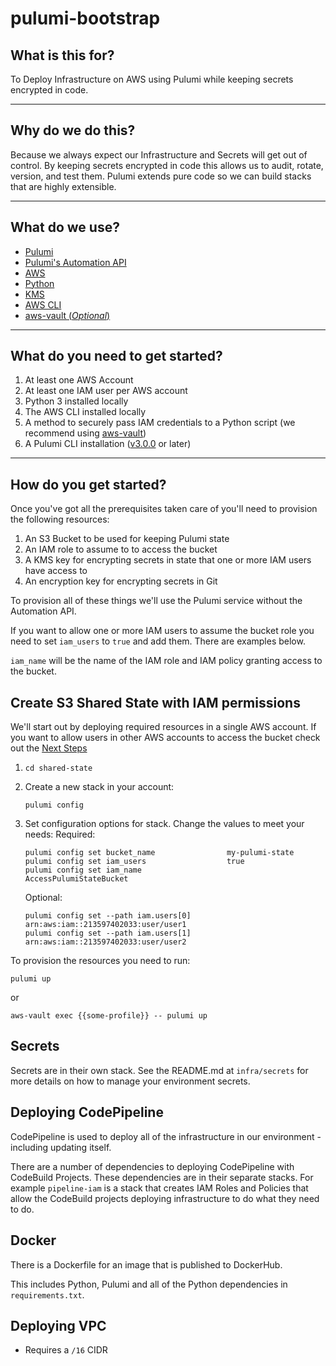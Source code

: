 # pulumi-bootstrap

## What is this for?

To Deploy Infrastructure on AWS using Pulumi while keeping secrets encrypted in code.

---

## Why do we do this?

Because we always expect our Infrastructure and Secrets will get out of control. By keeping secrets encrypted in code this allows us to audit, rotate, version, and test them. Pulumi extends pure code so we can build stacks that are highly extensible.

---

## What do we use?

* [Pulumi](https://www.pulumi.com/)
* [Pulumi's Automation API](https://www.pulumi.com/docs/guides/automation-api/)
* [AWS](https://aws.amazon.com/)
* [Python](https://www.python.org/)
* [KMS](https://aws.amazon.com/kms/)
* [AWS CLI](https://aws.amazon.com/cli/)
* [aws-vault (*Optional*)](https://github.com/99designs/aws-vault)

---

## What do you need to get started?

1. At least one AWS Account
1. At least one IAM user per AWS account
1. Python 3 installed locally
1. The AWS CLI installed locally
1. A method to securely pass IAM credentials to a Python script (we recommend using [aws-vault](https://github.com/99designs/aws-vault))
1. A Pulumi CLI installation ([v3.0.0](https://www.pulumi.com/docs/get-started/install/versions/) or later)

---

## How do you get started?

Once you've got all the prerequisites taken care of you'll need to provision the following resources:

1. An S3 Bucket to be used for keeping Pulumi state
1. An IAM role to assume to to access the bucket
1. A KMS key for encrypting secrets in state that one or more IAM users have access to
1. An encryption key for encrypting secrets in Git

To provision all of these things we'll use the Pulumi service without the Automation API. 

If you want to allow one or more IAM users to assume the bucket role you need to set `iam_users` to `true` and add them. There are examples below.

`iam_name` will be the name of the IAM role and IAM policy granting access to the bucket.

## Create S3 Shared State with IAM permissions

We'll start out by deploying required resources in a single AWS account. If you want to allow users in other AWS accounts to access the bucket check out the [Next Steps](#next-steps)

1. ```shell
   cd shared-state
   ```
1. Create a new stack in your account:
   ```shell
   pulumi config
   ```
1. Set configuration options for stack. Change the values to meet your needs:
   Required:
   ```shell
   pulumi config set bucket_name                my-pulumi-state
   pulumi config set iam_users                  true
   pulumi config set iam_name                   AccessPulumiStateBucket
   ```

   Optional:
   ```shell
   pulumi config set --path iam.users[0]        arn:aws:iam::213597402033:user/user1
   pulumi config set --path iam.users[1]        arn:aws:iam::213597402033:user/user2
   ```

To provision the resources you need to run:
```shell
pulumi up
```
or

```shell
aws-vault exec {{some-profile}} -- pulumi up
```

## Secrets

Secrets are in their own stack. See the README.md at `infra/secrets` for more details on how to manage your environment secrets.

## Deploying CodePipeline

CodePipeline is used to deploy all of the infrastructure in our environment - including updating itself.

There are a number of dependencies to deploying CodePipeline with CodeBuild Projects. These dependencies are in their separate stacks. For example `pipeline-iam` is a stack that creates IAM Roles and Policies that allow the CodeBuild projects deploying infrastructure to do what they need to do. 

## Docker

There is a Dockerfile for an image that is published to DockerHub.

This includes Python, Pulumi and all of the Python dependencies in `requirements.txt`.

## Deploying VPC

* Requires a `/16` CIDR


